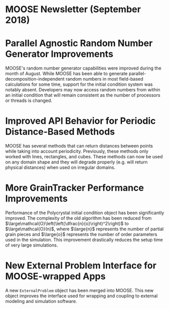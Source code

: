 # MOOSE Newsletter (September 2018)

# Parallel Agnostic Random Number Generator Improvements

MOOSE's random number generator capabilities were improved during the month of August. While MOOSE has been able to generate parallel-decomposition-independent random numbers in most field-based calculations for some time, support for the initial condition system was notably absent. Developers may now access random numbers from within an initial condition that will remain consistent as the number of processors or threads is changed.

# Improved API Behavior for Periodic Distance-Based Methods

MOOSE has several methods that can return distances between points while taking into account periodicity. Previously, these methods only worked with lines, rectangles, and cubes. These methods can now be used on any domain shape and they will degrade properly (e.g. will return physical distances) when used on irregular domains.

# More GrainTracker Performance Improvements

Performance of the Polycrystal initial condition object has been significantly improved. The complexity of the old algorithm has been reduced from $\large\mathcal{O}\left(\left(\dfrac{n}{o}\right)^2\right)$ to $\large\mathcal{O}(n)$, where $\large{n}$ represents the number of partial grain pieces and $\large{o}$ represents the number of order parameters used in the simulation. This improvement drastically reduces the setup time of very large simulations.

# New External Problem Interface for MOOSE-wrapped Apps

A new `ExternalProblem` object has been merged into MOOSE. This new object improves the interface used for wrapping and coupling to external modeling and simulation software.

